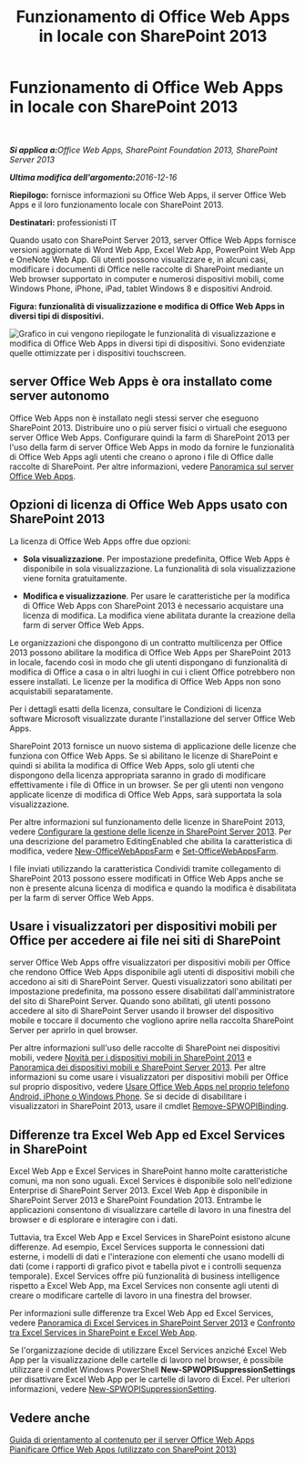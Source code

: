 ﻿---
title: Funzionamento di Office Web Apps in locale con SharePoint 2013
TOCTitle: Office Web Apps locale con SharePoint 2013
ms:assetid: 8480064e-14a4-4b46-ad6b-0c836b192af2
ms:mtpsurl: https://technet.microsoft.com/it-it/library/Ff431685(v=office.15)
ms:contentKeyID: 49652274
ms.date: 12/18/2017
mtps_version: v=office.15
ms.translationtype: HT
---

# Funzionamento di Office Web Apps in locale con SharePoint 2013

 

_<strong>Si applica a:</strong>Office Web Apps, SharePoint Foundation 2013, SharePoint Server 2013_

_<strong>Ultima modifica dell'argomento:</strong>2016-12-16_

**Riepilogo:** fornisce informazioni su Office Web Apps, il server Office Web Apps e il loro funzionamento locale con SharePoint 2013.

**Destinatari:** professionisti IT

Quando usato con SharePoint Server 2013, server Office Web Apps fornisce versioni aggiornate di Word Web App, Excel Web App, PowerPoint Web App e OneNote Web App. Gli utenti possono visualizzare e, in alcuni casi, modificare i documenti di Office nelle raccolte di SharePoint mediante un Web browser supportato in computer e numerosi dispositivi mobili, come Windows Phone, iPhone, iPad, tablet Windows 8 e dispositivi Android.


**Figura: funzionalità di visualizzazione e modifica di Office Web Apps in diversi tipi di dispositivi.**

![Grafico in cui vengono riepilogate le funzionalità di visualizzazione e modifica di Office Web Apps in diversi tipi di dispositivi. Sono evidenziate quelle ottimizzate per i dispositivi touchscreen.](images/Ff431685.8bf76669-f511-4e02-8ed3-d658e9e746f0(Office.15).gif "Grafico in cui vengono riepilogate le funzionalità di visualizzazione e modifica di Office Web Apps in diversi tipi di dispositivi. Sono evidenziate quelle ottimizzate per i dispositivi touchscreen.")

## server Office Web Apps è ora installato come server autonomo

Office Web Apps non è installato negli stessi server che eseguono SharePoint 2013. Distribuire uno o più server fisici o virtuali che eseguono server Office Web Apps. Configurare quindi la farm di SharePoint 2013 per l'uso della farm di server Office Web Apps in modo da fornire le funzionalità di Office Web Apps agli utenti che creano o aprono i file di Office dalle raccolte di SharePoint. Per altre informazioni, vedere [Panoramica sul server Office Web Apps](office-web-apps-server-overview.md).

## Opzioni di licenza di Office Web Apps usato con SharePoint 2013

La licenza di Office Web Apps offre due opzioni:

  - **Sola visualizzazione**. Per impostazione predefinita, Office Web Apps è disponibile in sola visualizzazione. La funzionalità di sola visualizzazione viene fornita gratuitamente.

  - **Modifica e visualizzazione**. Per usare le caratteristiche per la modifica di Office Web Apps con SharePoint 2013 è necessario acquistare una licenza di modifica. La modifica viene abilitata durante la creazione della farm di server Office Web Apps.

Le organizzazioni che dispongono di un contratto multilicenza per Office 2013 possono abilitare la modifica di Office Web Apps per SharePoint 2013 in locale, facendo così in modo che gli utenti dispongano di funzionalità di modifica di Office a casa o in altri luoghi in cui i client Office potrebbero non essere installati. Le licenze per la modifica di Office Web Apps non sono acquistabili separatamente.

Per i dettagli esatti della licenza, consultare le Condizioni di licenza software Microsoft visualizzate durante l'installazione del server Office Web Apps.

SharePoint 2013 fornisce un nuovo sistema di applicazione delle licenze che funziona con Office Web Apps. Se si abilitano le licenze di SharePoint e quindi si abilita la modifica di Office Web Apps, solo gli utenti che dispongono della licenza appropriata saranno in grado di modificare effettivamente i file di Office in un browser. Se per gli utenti non vengono applicate licenze di modifica di Office Web Apps, sarà supportata la sola visualizzazione.

Per altre informazioni sul funzionamento delle licenze in SharePoint 2013, vedere [Configurare la gestione delle licenze in SharePoint Server 2013](https://technet.microsoft.com/it-it/library/jj219627\(v=office.15\)). Per una descrizione del parametro EditingEnabled che abilita la caratteristica di modifica, vedere [New-OfficeWebAppsFarm](https://docs.microsoft.com/en-us/powershell/module/officewebapps/new-officewebappsfarm?view=officewebapps-ps) e [Set-OfficeWebAppsFarm](https://docs.microsoft.com/en-us/powershell/module/officewebapps/set-officewebappsfarm?view=officewebapps-ps).

I file inviati utilizzando la caratteristica Condividi tramite collegamento di SharePoint 2013 possono essere modificati in Office Web Apps anche se non è presente alcuna licenza di modifica e quando la modifica è disabilitata per la farm di server Office Web Apps.

## Usare i visualizzatori per dispositivi mobili per Office per accedere ai file nei siti di SharePoint

server Office Web Apps offre visualizzatori per dispositivi mobili per Office che rendono Office Web Apps disponibile agli utenti di dispositivi mobili che accedono ai siti di SharePoint Server. Questi visualizzatori sono abilitati per impostazione predefinita, ma possono essere disabilitati dall'amministratore del sito di SharePoint Server. Quando sono abilitati, gli utenti possono accedere al sito di SharePoint Server usando il browser del dispositivo mobile e toccare il documento che vogliono aprire nella raccolta SharePoint Server per aprirlo in quel browser.

Per altre informazioni sull'uso delle raccolte di SharePoint nei dispositivi mobili, vedere [Novità per i dispositivi mobili in SharePoint 2013](https://technet.microsoft.com/it-it/library/fp161352\(v=office.15\)) e [Panoramica dei dispositivi mobili e SharePoint Server 2013](https://technet.microsoft.com/it-it/library/fp161351\(v=office.15\)). Per altre informazioni su come usare i visualizzatori per dispositivi mobili per Office sul proprio dispositivo, vedere [Usare Office Web Apps nel proprio telefono Android, iPhone o Windows Phone](http://go.microsoft.com/fwlink/p/?linkid=271045). Se si decide di disabilitare i visualizzatori in SharePoint 2013, usare il cmdlet [Remove-SPWOPIBinding](https://docs.microsoft.com/en-us/powershell/module/sharepoint-server/Remove-SPWOPIBinding?view=sharepoint-ps).

## Differenze tra Excel Web App ed Excel Services in SharePoint

Excel Web App e Excel Services in SharePoint hanno molte caratteristiche comuni, ma non sono uguali. Excel Services è disponibile solo nell'edizione Enterprise di SharePoint Server 2013. Excel Web App è disponibile in SharePoint Server 2013 e SharePoint Foundation 2013. Entrambe le applicazioni consentono di visualizzare cartelle di lavoro in una finestra del browser e di esplorare e interagire con i dati.

Tuttavia, tra Excel Web App e Excel Services in SharePoint esistono alcune differenze. Ad esempio, Excel Services supporta le connessioni dati esterne, i modelli di dati e l'interazione con elementi che usano modelli di dati (come i rapporti di grafico pivot e tabella pivot e i controlli sequenza temporale). Excel Services offre più funzionalità di business intelligence rispetto a Excel Web App, ma Excel Services non consente agli utenti di creare o modificare cartelle di lavoro in una finestra del browser.

Per informazioni sulle differenze tra Excel Web App ed Excel Services, vedere [Panoramica di Excel Services in SharePoint Server 2013](https://technet.microsoft.com/it-it/library/ee424405\(v=office.15\)) e [Confronto tra Excel Services in SharePoint e Excel Web App](http://go.microsoft.com/fwlink/p/?linkid=255460).

Se l'organizzazione decide di utilizzare Excel Services anziché Excel Web App per la visualizzazione delle cartelle di lavoro nel browser, è possibile utilizzare il cmdlet Windows PowerShell **New-SPWOPISuppressionSettings** per disattivare Excel Web App per le cartelle di lavoro di Excel. Per ulteriori informazioni, vedere [New-SPWOPISuppressionSetting](https://docs.microsoft.com/en-us/powershell/module/sharepoint-server/New-SPWOPISuppressionSetting?view=sharepoint-ps).

## Vedere anche


[Guida di orientamento al contenuto per il server Office Web Apps](content-roadmap-for-office-web-apps-server.md)  
[Pianificare Office Web Apps (utilizzato con SharePoint 2013)](plan-office-web-apps-used-with-sharepoint-2013.md)  
  

[](plan-office-web-apps-used-with-sharepoint-2013.md)

